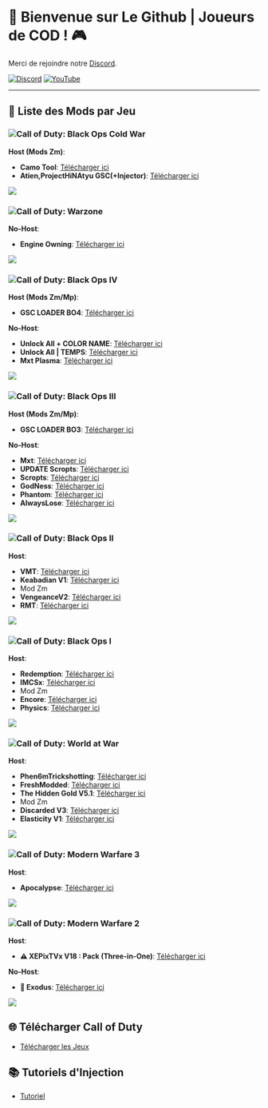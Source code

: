 # 🚀 Bienvenue sur Le Github | Joueurs de COD ! 🎮

Merci de rejoindre notre [Discord](https://discord.gg/cod-fr).

[![Discord](https://dcbadge.limes.pink/api/server/https://discord.gg/cod-fr)](https://discord.gg/cod-fr)
[![YouTube](https://img.shields.io/badge/YouTube-FF0000?style=for-the-badge&logo=youtube&logoColor=white)](https://www.youtube.com/channel/UCemI3wc64mr-lCyVysZZ0Eg)

---

## 📜 Liste des Mods par Jeu



### ![Call of Duty: Black Ops Cold War](https://img.shields.io/badge/Cold%20War-5865F2?style=flat&logo=discord&logoColor=white)

**Host (Mods Zm)**:
- **Camo Tool**: [Télécharger ici](http://joueursdecodfr.mygamesonline.org/leak/Release.rar)
- **Atien,ProjectHiNAtyu GSC(+Injector)**: [Télécharger ici](http://joueursdecodfr.mygamesonline.org/leak/acts.zip)


<img src="https://user-images.githubusercontent.com/73097560/115834477-dbab4500-a447-11eb-908a-139a6edaec5c.gif"><br>

### ![Call of Duty: Warzone](https://img.shields.io/badge/Warzone$-0052CC?style=for-the-badge&logo=Jira&logoColor=white)

**No-Host**:
- **Engine Owning**: [Télécharger ici](https://discord.gg/cod-fr)

<img src="https://raw.githubusercontent.com/ZeusEnYz01d/Gsc-Cod/main/klej-ezgif.com-resize.gif"><br>


### ![Call of Duty: Black Ops IV](https://img.shields.io/badge/Black_Ops%204-44D62D?style=for-the-badge&logo=razer&logoColor=252525)

**Host (Mods Zm/Mp)**:
- **GSC LOADER BO4**: [Télécharger ici](http://joueursdecodfr.mygamesonline.org/leak/Gsc%20.Loader%20BO4.rar)

**No-Host**:
- **Unlock All + COLOR NAME**: [Télécharger ici](http://joueursdecodfr.mygamesonline.org/leak/Color+Unlock.dll)
- **Unlock All | TEMPS**: [Télécharger ici](https://mega.nz/file/UasjBQJZ#3MT20fpnCZh3D73zBIh6yIX2yNT6Bh3SydtkG62DZMY)
- **Mxt Plasma**: [Télécharger ici](https://www.mediafire.com/file/2wbkjexl6csztp7/MXT_BO4_1.0.1.dll/file)

<img src="https://user-images.githubusercontent.com/73097560/115834477-dbab4500-a447-11eb-908a-139a6edaec5c.gif"><br>


### ![Call of Duty: Black Ops III](https://img.shields.io/badge/Black_Ops_3-E50914?style=for-the-badge&logo=netflix&logoColor=white)

**Host (Mods Zm/Mp)**:
- **GSC LOADER BO3**: [Télécharger ici](https://www.mediafire.com/file/cgy6n21tlyy7bfm/GSC+injector.zip/file)

**No-Host**:
- **Mxt**: [Télécharger ici](https://www.mediafire.com/file/zq2w719xpfjpk05/MXT+1.1.2.zip/file)
- **UPDATE Scropts**: [Télécharger ici](http://joueursdecodfr.mygamesonline.org/leak/Scropts%20QOL%20v2.1.0__.dll)
- **Scropts**: [Télécharger ici](https://mega.nz/file/oaUmDRLb#lLC9fxgjiFBL09wjCOBr7B13OaoKrwLXXo3GzEr5UuU)
- **GodNess**: [Télécharger ici](https://pastebin.com/iUVPmvRx)
- **Phantom**: [Télécharger ici](https://mega.nz/file/tWVkhRia#JehoVcYGJkFXhKOSiu0pSQTLBUaB3wIHuWPIwbzhP7I)
- **AlwaysLose**: [Télécharger ici](https://discord.gg/cod-fr)

<img src="https://user-images.githubusercontent.com/73097560/115834477-dbab4500-a447-11eb-908a-139a6edaec5c.gif"><br>

### ![Call of Duty: Black Ops II](https://img.shields.io/badge/Black_Ops_2-0000CC?style=for-the-badge&logo=audacity&logoColor=white)


**Host**:
- **VMT**: [Télécharger ici](https://www.mediafire.com/file/46f0gswvus88jpu/vmt_mod_menu-compiled.gsc/file)
- **Keabadian V1**: [Télécharger ici](https://www.mediafire.com/file/tuk22bp83ozkevw/Keabadian_v2.0.zip/file)
- Mod Zm
- **VengeanceV2**: [Télécharger ici](https://drive.proton.me/urls/YKPKX26Z0G#rPnuRnlAe6wj)
- **RMT**: [Télécharger ici](https://www.mediafire.com/file/ow37neconkyelr1/rmt_zombies_menu_v2.6_mod_menu-compiled.gsc/file)

<img src="https://raw.githubusercontent.com/ZeusEnYz01d/Gsc-Cod/main/klej-ezgif.com-resize.gif"><br>

### ![Call of Duty: Black Ops I](https://img.shields.io/badge/Black_Ops_1-111927?style=for-the-badge&logo=Hack%20The%20Box&logoColor=9FEF00)

**Host**:
- **Redemption**: [Télécharger ici](https://github.com/roachnacs/redemption-bo1-gsc/releases/tag/v2.1)
- **IMCSx**: [Télécharger ici](http://joueursdecodfr.mygamesonline.org/leak/mp_iMCSxs_Mod_Menu.rar)
- Mod Zm 
- **Encore**: [Télécharger ici](https://www.mediafire.com/file/z2l7dtufsyg2ejv/EncoreV8+Zombies.rar/file)
- **Physics**: [Télécharger ici](https://mega.nz/file/vdsAnQgA#LcQE-KsRFHbCYZQWwXzthG8N3cZNijYyYZRdLDQKLPo)

<img src="https://user-images.githubusercontent.com/73097560/115834477-dbab4500-a447-11eb-908a-139a6edaec5c.gif"><br>


### ![Call of Duty: World at War](https://img.shields.io/badge/World_at%20_War-FCC624?style=for-the-badge&logo=linux&logoColor=black)

**Host**:
- **Phen6mTrickshotting**: [Télécharger ici](https://www.mediafire.com/file/nxo4d0h11nzph1l/phen6m_World_at_War_v4_%2528PC%2529.rar/file)
- **FreshModded**: [Télécharger ici](https://www.mediafire.com/file/qpokcmor7ozmf0i/Fresh+Modders+-+T4+Mod+Menu.7z/file)
- **The Hidden Gold V5.1**: [Télécharger ici](https://drive.google.com/file/d/1nHvUu-q_v77trTqBmix6vDVNyZx9oFGc/view?usp=drive_link)
- Mod Zm
- **Discarded V3**: [Télécharger ici](https://www.mediafire.com/file/9nd4586xx0fhehv/Discarded+V3+-+T4+Mod+Menu.7z/file)
- **Elasticity V1**: [Télécharger ici](https://mega.nz/file/TZwHXKyY#2Lb6WYIjiBCDKvvUjRBVPPNIxXv35KJogWM3BzAuyS0)

<img src="https://user-images.githubusercontent.com/73097560/115834477-dbab4500-a447-11eb-908a-139a6edaec5c.gif"><br>


### ![Call of Duty: Modern Warfare 3](https://img.shields.io/badge/M_W_3-60a5fa?style=for-the-badge&logo=biome&logoColor=white)

**Host**:
- **Apocalypse**: [Télécharger ici](https://www.mediafire.com/file/fecf58y7561pzpr/Apocalypse+MW3+Menu.rar/file)

<img src="https://user-images.githubusercontent.com/73097560/115834477-dbab4500-a447-11eb-908a-139a6edaec5c.gif"><br>

### ![Call of Duty: Modern Warfare 2](https://img.shields.io/badge/MW2-EE4C2C?style=for-the-badge&logo=pytorch&logoColor=white)

**Host**:
- **⚠ XEPixTVx V18 : Pack (Three-in-One)**: [Télécharger ici](http://joueursdecodfr.mygamesonline.org/leak/xePixTvx_V18.rar)

**No-Host**:
- **💫 Exodus**: [Télécharger ici](http://joueursdecodfr.mygamesonline.org/leak/Exodus-IW4x.dll)

<img src="https://user-images.githubusercontent.com/73097560/115834477-dbab4500-a447-11eb-908a-139a6edaec5c.gif"><br>

## 🌐 Télécharger Call of Duty
- [Télécharger les Jeux](http://cod-fr.mygamesonline.org/jeux/index.html)

## 📚 Tutoriels d'Injection
- [Tutoriel](https://zeusenyz01d.github.io/hello.html)
